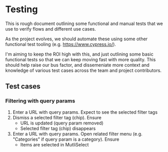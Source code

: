 # Testing

This is rough document outlining some functional and manual tests that we use to verify flows and
different use cases.

As the project evolves, we should automate these using some other functional test tooling (e.g.
https://www.cypress.io/).

I'm aiming to keep the ROI high with this, and just outlining some basic functional tests so that we
can keep moving fast with more quality. This should help raise our bus factor, and dissemeniate more
context and knowledge of various test cases across the team and project contributors.

## Test cases

### Filtering with query params

1. Enter a URL with query params. Expect to see the selected filter tags
1. Dismiss a selected filter tag (chip). Ensure
   - URL is updated (query param removed)
   - Selected filter tag (chip) disappears
1. Enter a URL with query params. Open related filter menu (e.g. "Categories" if query param is a
   category). Ensure
   - Items are selected in MutliSelect
